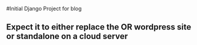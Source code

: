 #Initial Django Project for blog

## Expect it to either replace the OR wordpress site or standalone on a cloud server 
